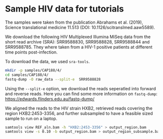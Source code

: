 Sample HIV data for tutorials
=============================

The samples were taken from the publication Abrahams et al. (2019), Science translational medicine 11.513 (DOI: 10.1126/scitranslmed.aaw5589).

We download the following HIV Multiplexed Illumina MiSeq data from the short read archive (SRA): SRR9588830, SRR9588828, SRR9588844 and SRR9588785. They where taken from a HIV-1 positive patients at different time points post-infection.

To download the data, we used ``` sra-tools ```.

```bash
mkdir -p samples/CAP188/4/
cd samples/CAP188/4/
fastq-dump -O raw_data --split-e  SRR9588828
```

Using the `--split-e` option, we download the reads seperatled into forward and reverse reads. Here you can find some more information on `fastq-dump`: https://edwards.flinders.edu.au/fastq-dump/

We aligned the reads to the HIV strain HXB2, retrieved reads covering the region HXB2:2453-3356, and further subsampled to have a feasible sized sample to run on a laptop. 

```bash
samtools view REF_aln.bam -h "HXB2:2453-3356" > output_region.bam
samtools view -s 0.10 -b output_region.bam > output_region_subsample.bam
```
